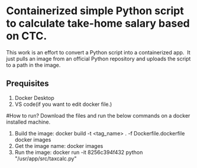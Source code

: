 # Containerized simple Python script to calculate take-home salary based on CTC.
This work is an effort to convert a Python script into a containerized app. 
It just pulls an image from an official Python repository and uploads the script to a path in the image.

Prequisites
----------------
1. Docker Desktop
2. VS code(if you want to edit docker file.)

#How to run?
Download the files and run the below commands on a docker installed machine. 
1. Build the image:
   docker build -t <tag_name> . -f Dockerfile.dockerfile docker images
2. Get the image name:
   docker images
3. Run the image:
   docker run -it 8256c394f432 python "/usr/app/src/taxcalc.py" 

   
   
   

